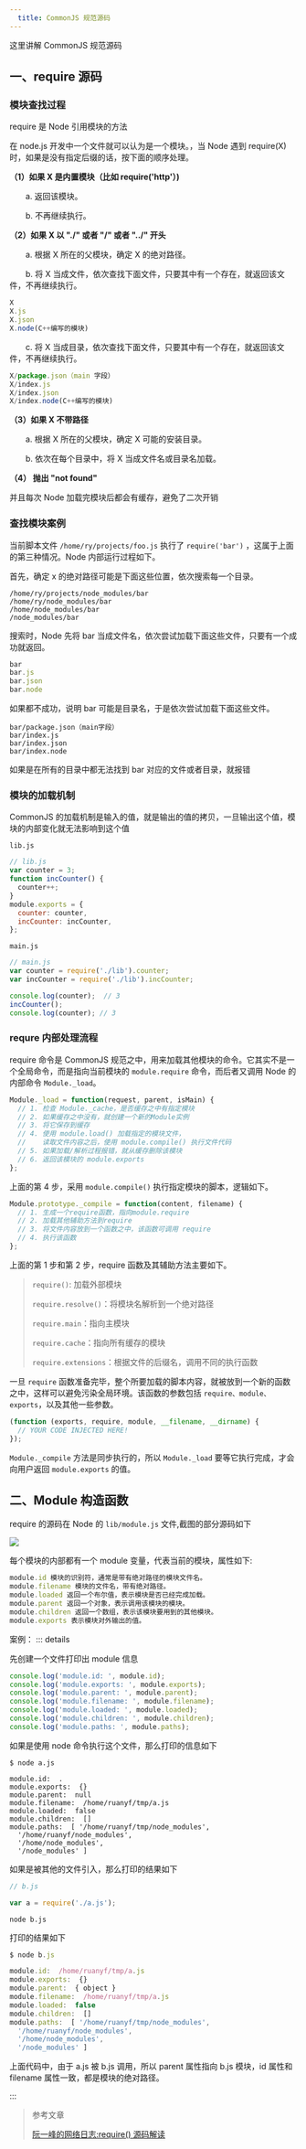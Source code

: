 ```yaml
---
  title: CommonJS 规范源码
---
```


这里讲解 CommonJS 规范源码

## 一、require 源码

### 模块查找过程

require 是 Node 引用模块的方法

在 node.js 开发中一个文件就可以认为是一个模块。，当 Node 遇到 require(X) 时，如果是没有指定后缀的话，按下面的顺序处理。

**（1）如果 X 是内置模块（比如 require('http'）)**

　　a. 返回该模块。

　　b. 不再继续执行。

**（2）如果 X 以 "./" 或者 "/" 或者 "../" 开头**

　　a. 根据 X 所在的父模块，确定 X 的绝对路径。

　　b. 将 X 当成文件，依次查找下面文件，只要其中有一个存在，就返回该文件，不再继续执行。

```js
X
X.js
X.json
X.node(C++编写的模块)
```
　　c. 将 X 当成目录，依次查找下面文件，只要其中有一个存在，就返回该文件，不再继续执行。

```js
X/package.json（main 字段）
X/index.js
X/index.json
X/index.node(C++编写的模块)
```
**（3）如果 X 不带路径**

　　a. 根据 X 所在的父模块，确定 X 可能的安装目录。

　　b. 依次在每个目录中，将 X 当成文件名或目录名加载。

**（4） 抛出 "not found"**

并且每次 Node 加载完模块后都会有缓存，避免了二次开销

### 查找模块案例

当前脚本文件 `/home/ry/projects/foo.js` 执行了 `require('bar')` ，这属于上面的第三种情况。Node 内部运行过程如下。

首先，确定 x 的绝对路径可能是下面这些位置，依次搜索每一个目录。

```shell
/home/ry/projects/node_modules/bar
/home/ry/node_modules/bar
/home/node_modules/bar
/node_modules/bar
```

搜索时，Node 先将 bar 当成文件名，依次尝试加载下面这些文件，只要有一个成功就返回。

```js
bar
bar.js
bar.json
bar.node
```

如果都不成功，说明 bar 可能是目录名，于是依次尝试加载下面这些文件。

```shell
bar/package.json（main字段）
bar/index.js
bar/index.json
bar/index.node
```

如果是在所有的目录中都无法找到 bar 对应的文件或者目录，就报错

### 模块的加载机制

CommonJS 的加载机制是输入的值，就是输出的值的拷贝，一旦输出这个值，模块的内部变化就无法影响到这个值

`lib.js`

```js
// lib.js
var counter = 3;
function incCounter() {
  counter++;
}
module.exports = {
  counter: counter,
  incCounter: incCounter,
};
```

`main.js`

```js
// main.js
var counter = require('./lib').counter;
var incCounter = require('./lib').incCounter;

console.log(counter);  // 3
incCounter();
console.log(counter); // 3
```

### requre 内部处理流程

require 命令是 CommonJS 规范之中，用来加载其他模块的命令。它其实不是一个全局命令，而是指向当前模块的 `module.require` 命令，而后者又调用 Node 的内部命令 `Module._load`。

```js
Module._load = function(request, parent, isMain) {
  // 1. 检查 Module._cache，是否缓存之中有指定模块
  // 2. 如果缓存之中没有，就创建一个新的Module实例
  // 3. 将它保存到缓存
  // 4. 使用 module.load() 加载指定的模块文件，
  //    读取文件内容之后，使用 module.compile() 执行文件代码
  // 5. 如果加载/解析过程报错，就从缓存删除该模块
  // 6. 返回该模块的 module.exports
};
```

上面的第 4 步，采用 `module.compile()` 执行指定模块的脚本，逻辑如下。

```js
Module.prototype._compile = function(content, filename) {
  // 1. 生成一个require函数，指向module.require
  // 2. 加载其他辅助方法到require
  // 3. 将文件内容放到一个函数之中，该函数可调用 require
  // 4. 执行该函数
};
```

上面的第 1 步和第 2 步，require 函数及其辅助方法主要如下。

> `require()`: 加载外部模块
>
> `require.resolve()`：将模块名解析到一个绝对路径
>
> `require.main`：指向主模块
>
> `require.cache`：指向所有缓存的模块
>
> `require.extensions`：根据文件的后缀名，调用不同的执行函数

一旦 `require` 函数准备完毕，整个所要加载的脚本内容，就被放到一个新的函数之中，这样可以避免污染全局环境。该函数的参数包括 `require、module、exports`，以及其他一些参数。

```js
(function (exports, require, module, __filename, __dirname) {
  // YOUR CODE INJECTED HERE!
});
```

`Module._compile` 方法是同步执行的，所以 `Module._load` 要等它执行完成，才会向用户返回 `module.exports` 的值。

## 二、Module 构造函数

require 的源码在 Node 的 `lib/module.js` 文件,截图的部分源码如下

![](https://txy-tc-ly-1256104767.cos.ap-guangzhou.myqcloud.com/uPic/plnYOX.jpg)

每个模块的内部都有一个 module 变量，代表当前的模块，属性如下:

```js
module.id 模块的识别符，通常是带有绝对路径的模块文件名。
module.filename 模块的文件名，带有绝对路径。
module.loaded 返回一个布尔值，表示模块是否已经完成加载。
module.parent 返回一个对象，表示调用该模块的模块。
module.children 返回一个数组，表示该模块要用到的其他模块。
module.exports 表示模块对外输出的值。
```

案例：
::: details

先创建一个文件打印出 module 信息

```js
console.log('module.id: ', module.id);
console.log('module.exports: ', module.exports);
console.log('module.parent: ', module.parent);
console.log('module.filename: ', module.filename);
console.log('module.loaded: ', module.loaded);
console.log('module.children: ', module.children);
console.log('module.paths: ', module.paths);
```

如果是使用 node 命令执行这个文件，那么打印的信息如下

```shell
$ node a.js

module.id:  .
module.exports:  {}
module.parent:  null
module.filename:  /home/ruanyf/tmp/a.js
module.loaded:  false
module.children:  []
module.paths:  [ '/home/ruanyf/tmp/node_modules',
  '/home/ruanyf/node_modules',
  '/home/node_modules',
  '/node_modules' ]
```

如果是被其他的文件引入，那么打印的结果如下

```js
// b.js

var a = require('./a.js');
```

`node b.js`

打印的结果如下

```js
$ node b.js

module.id:  /home/ruanyf/tmp/a.js
module.exports:  {}
module.parent:  { object }
module.filename:  /home/ruanyf/tmp/a.js
module.loaded:  false
module.children:  []
module.paths:  [ '/home/ruanyf/tmp/node_modules',
  '/home/ruanyf/node_modules',
  '/home/node_modules',
  '/node_modules' ]
```

上面代码中，由于 a.js 被 b.js 调用，所以 parent 属性指向 b.js 模块，id 属性和 filename 属性一致，都是模块的绝对路径。

:::



> 参考文章
>
> [阮一峰的网络日志:require() 源码解读](http://www.ruanyifeng.com/blog/2015/05/require.html)
>
